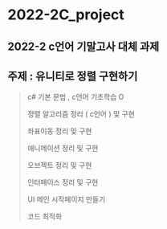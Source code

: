 # 2022-2C_project
2022-2 c언어 기말고사 대체 과제 
---
## 주제 : 유니티로 정렬 구현하기 
> c# 기본 문법 , c언어 기초학습 O
>  
> 정렬 알고리즘 정리 ( c언어 ) 및 구현 
> 
> 좌표이동 정리 및 구현 
> 
> 애니메이션 정리 및 구현 
> 
> 오브젝트 정리 및 구현 
> 
> 인터페이스 정리 및 구현 
> 
> UI 메인 시작페이지 만들기 
>
> 코드 최적화 
